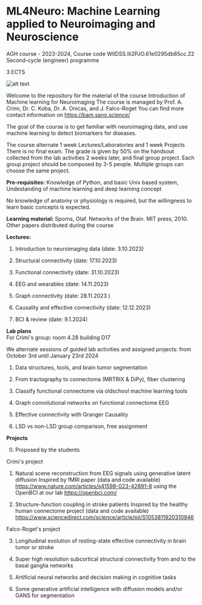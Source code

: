 # ML4Neuro:  Machine Learning applied to Neuroimaging and Neuroscience
AGH course - 2023-2024, Course code WIIDSS.IIi2PJO.61e0295db85cc.22
Second-cycle (engineer) programme 

3 ECTS

![alt text](https://github.com/alecrimiSano/ML4Neuro/blob/main/brain.jpg)

Welcome to the repository for the material of the course Introduction of Machine learning for Neuroimaging
The course is managed by Prof. A. Crimi, Dr. C. Koba, Dr. A. Onicas, and J. Falco-Roget
You can find more contact information on https://bam.sano.science/

The goal of the course is to get familiar with neuroimaging data, and use machine learning to detect biomarkers for diseases.

The course alternate 1 week Lectures/Laboratories and 1 week Projects
There is no final exam. The grade is given by 50% on the handsout collected from the lab activities 2 weeks later, and final group project.
Each group project should be composed by 3-5 people. Multiple groups can choose the same project.

**Pre-requisites:**
Knowledge of Python, and basic Unix based system,
Undestanding of machine learning and deep learning concept

No knowledge of anatomy or physiology is required, but the willingness to learn basic concepts is expected.

**Learning material:**
Sporns, Olaf. Networks of the Brain. MIT press, 2010. 
Other papers distributed during the course

**Lectures:**
1. Introduction to neuroimaging data (date: 3.10.2023)

2. Structural connectivity (date: 17.10.2023)
   
3. Functional connectivity (date: 31.10.2023)

4. EEG and wearables (date: 14.11.2023)

5. Graph connectivity (date: 28.11.2023 )

6. Causality and effective connectivity (date: 12.12.2023)

7. BCI  & review (date: 9.1.2024)


**Lab plans**  
For Crimi's group: room 4.28 building D17

We alternate sessions of guided lab activities and assigned projects:
from October 3rd until January 23rd 2024 

1. Data structures, tools, and brain tumor segmentation
   
2. From tractography to connectoma (MRTRIX & DiPy), fiber clustering

3. Classify functional connectome via oldschool machine learning tools

4. Graph convolutional networks on functional connectome EEG

5. Effective connectivity with Granger Causality

6. LSD vs non-LSD group comparison, free assignment

**Projects** 

0. Proposed by the students

Crimi's project 

1. Natural scene reconstruction from EEG signals using generative latent diffusion
Inspired by fMRI paper (data and code available)
https://www.nature.com/articles/s41598-023-42891-8
using the OpenBCI at our lab https://openbci.com/

2.  Structure-function coupling in stroke patients
Inspired by the healthy human connectome project (data and code available)
https://www.sciencedirect.com/science/article/pii/S1053811920310946


Falco-Roget's project

3. Longitudinal evolution of resting-state effective connectivity in brain tumor or stroke

4. Super high resolution subcortical structural connectivity from and to the basal ganglia networks

5. Artificial neural networks and decision making in cognitive tasks

6. Some generative artificial intelligence with diffusion models and/or GANS for segmentation
